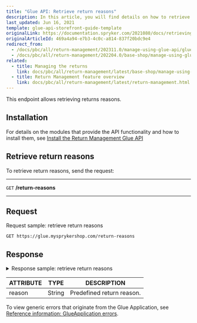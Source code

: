 ```yaml
---
title: "Glue API: Retrieve return reasons"
description: In this article, you will find details on how to retrieve the return reasons via the Spryker Glue API.
last_updated: Jun 16, 2021
template: glue-api-storefront-guide-template
originalLink: https://documentation.spryker.com/2021080/docs/retrieving-return-reasons
originalArticleId: 469a4a94-e7b3-4c0c-a814-837f20bdc9e4
redirect_from:
  - /docs/pbc/all/return-management/202311.0/manage-using-glue-api/glue-api-retrieve-return-reasons.html
  - /docs/pbc/all/return-management/202204.0/base-shop/manage-using-glue-api/glue-api-retrieve-return-reasons.html
related:
  - title: Managing the returns
    link: docs/pbc/all/return-management/latest/base-shop/manage-using-glue-api/glue-api-manage-returns.html
  - title: Return Management feature overview
    link: docs/pbc/all/return-management/latest/return-management.html
---
```


This endpoint allows retrieving returns reasons.

## Installation

For details on the modules that provide the API functionality and how to install them, see [Install the Return Management Glue API](/docs/pbc/all/return-management/latest/base-shop/install-and-upgrade/install-the-return-management-glue-api.html)

## Retrieve return reasons

To retrieve return reasons, send the request:

***
`GET` **/return-reasons**
***

## Request

Request sample: retrieve return reasons

`GET https://glue.mysprykershop.com/return-reasons`

## Response

<details>
<summary>Response sample: retrieve return reasons</summary>

```json
{
    "data": [
        {
            "type": "return-reasons",
            "id": null,
            "attributes": {
                "reason": "Damaged"
            },
            "links": {
                "self": "https://glue.mysprykershop.com/return-reasons"
            }
        },
        {
            "type": "return-reasons",
            "id": null,
            "attributes": {
                "reason": "Wrong Item"
            },
            "links": {
                "self": "https://glue.mysprykershop.com/return-reasons"
            }
        },
        {
            "type": "return-reasons",
            "id": null,
            "attributes": {
                "reason": "No longer needed"
            },
            "links": {
                "self": "https://glue.mysprykershop.com/return-reasons"
            }
        }
    ],
    "links": {
        "self": "https://glue.mysprykershop.com/return-reasons"
    }
}
```

</details>

| ATTRIBUTE | TYPE | DESCRIPTION |
| --- | --- | --- |
| reason | String | Predefined return reason. |

To view generic errors that originate from the Glue Application, see [Reference information: GlueApplication errors](/docs/integrations/spryker-glue-api/storefront-api/api-references/reference-information-storefront-application-errors.html).
